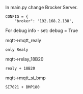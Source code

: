 
In main.py change Brocker Server.

    CONFIG = {
        "broker": '192.168.2.138',

For debug info - set: debug = True


mqtt->mqtt_realy

    only Realy

mqtt->relay_18B20

    realy + 18B20

mqtt->mqtt_si_bmp

    SI7021 + BMP180